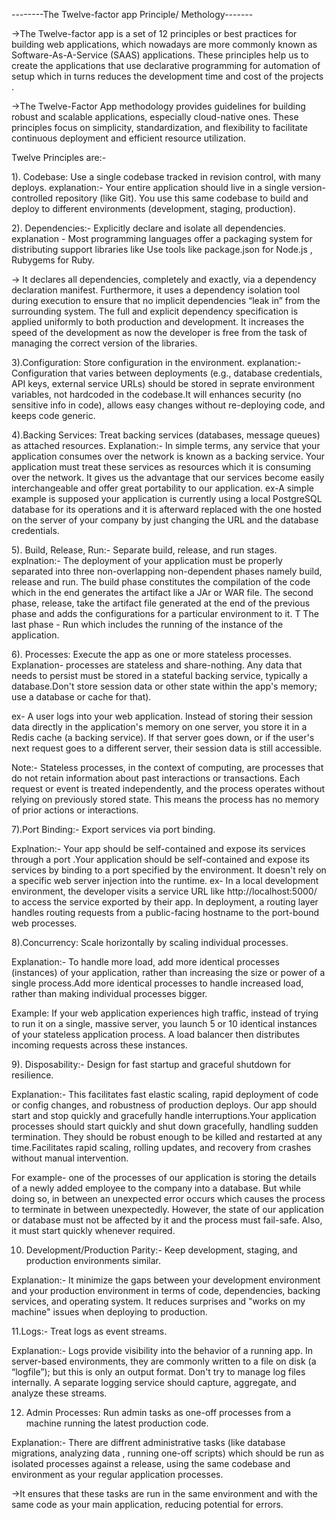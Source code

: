 --------The Twelve-factor app Principle/ Methology-------

->The Twelve-factor app is a set of 12 principles or best practices for building web applications, which nowadays are more commonly known as Software-As-A-Service (SAAS) applications. These principles help us to create the applications that use declarative programming for automation of setup which in turns reduces the development time and cost of the projects .

->The Twelve-Factor App methodology provides guidelines for building robust and scalable applications, especially cloud-native ones. These principles focus on simplicity, standardization, and flexibility to facilitate continuous deployment and efficient resource utilization. 

Twelve Principles are:-

1). Codebase: Use a single codebase tracked in revision control, with many deploys. 
explanation:- Your entire application should live in a single version-controlled repository (like Git). You use this same codebase to build and deploy to different environments (development, staging, production).

2). Dependencies:- Explicitly declare and isolate all dependencies.
explanation - Most programming languages offer a packaging system for distributing support libraries like Use tools like package.json for Node.js , Rubygems for Ruby.

-> It declares all dependencies, completely and exactly, via a dependency declaration manifest. Furthermore, it uses a dependency isolation tool during execution to ensure that no implicit dependencies “leak in” from the surrounding system. The full and explicit dependency specification is applied uniformly to both production and development.
It increases the speed of the development as now the developer is free from the task of managing the correct version of the libraries.


3).Configuration: Store configuration in the environment.
explanation:- Configuration that varies between deployments (e.g., database credentials, API keys, external service URLs) should be stored in seprate environment variables, not hardcoded in the codebase.It will enhances security (no sensitive info in code), allows easy changes without re-deploying code, and keeps code generic.

4).Backing Services: Treat backing services (databases, message queues) as attached resources.
Explanation:- In simple terms, any service that your application consumes over the network is known as a backing service. Your application must treat these services as resources which it is consuming over the network. It gives us the advantage that our services become easily interchangeable and offer great portability to our application.
ex-A simple example is supposed your application is currently using a local PostgreSQL database for its operations and it is afterward replaced with the one hosted on the server of your company by just changing the URL and the database credentials.


5). Build, Release, Run:- Separate build, release, and run stages.
explnation:- The deployment of your application must be properly separated into three non-overlapping non-dependent phases namely build, release and run. 
The build phase constitutes the compilation of the code which in the end generates the artifact like a JAr or WAR file. 
The second phase, release, take the artifact file generated at the end of the previous phase and adds the configurations for a particular environment to it. T
The last phase - Run which includes the running of the instance of the application.

6). Processes: Execute the app as one or more stateless processes.
Explanation-  processes are stateless and share-nothing. Any data that needs to persist must be stored in a stateful backing service, typically a database.Don't store session data or other state within the app's memory; use a database or cache for that).

ex- A user logs into your web application. Instead of storing their session data directly in the application's memory on one server, you store it in a Redis cache (a backing service). If that server goes down, or if the user's next request goes to a different server, their session data is still accessible.

Note:- Stateless processes, in the context of computing, are processes that do not retain information about past interactions or transactions. Each request or event is treated independently, and the process operates without relying on previously stored state. This means the process has no memory of prior actions or interactions. 

7).Port Binding:- Export services via port binding.

Explnation:- Your app should be self-contained and expose its services through a port .Your application should be self-contained and expose its services by binding to a port specified by the environment. It doesn't rely on a specific web server injection into the runtime.
ex- In a local development environment, the developer visits a service URL like http://localhost:5000/ to access the service exported by their app. In deployment, a routing layer handles routing requests from a public-facing hostname to the port-bound web processes.

8).Concurrency: Scale horizontally by scaling individual processes.

Explanation:- To handle more load, add more identical processes (instances) of your application, rather than increasing the size or power of a single process.Add more identical processes to handle increased load, rather than making individual processes bigger.

Example: If your web application experiences high traffic, instead of trying to run it on a single, massive server, you launch 5 or 10 identical instances of your stateless application process. A load balancer then distributes incoming requests across these instances.

9). Disposability:- Design for fast startup and graceful shutdown for resilience.

Explanation:-  This facilitates fast elastic scaling, rapid deployment of code or config changes, and robustness of production deploys.
Our app should start and stop quickly and gracefully handle interruptions.Your application processes should start quickly and shut down gracefully, handling sudden termination. They should be robust enough to be killed and restarted at any time.Facilitates rapid scaling, rolling updates, and recovery from crashes without manual intervention.

For example- one of the processes of our application is storing the details of a newly added employee to the company into a database. But while doing so, in between an unexpected error occurs which causes the process to terminate in between unexpectedly. However, the state of our application or database must not be affected by it and the process must fail-safe. Also, it must start quickly whenever required.

10) Development/Production Parity:- Keep development, staging, and production environments similar.

Explanation:- It minimize the gaps between your development environment and your production environment in terms of code, dependencies, backing services, and operating system. 
It reduces surprises and "works on my machine" issues when deploying to production.

11.Logs:- Treat logs as event streams.

Explanation:- Logs provide visibility into the behavior of a running app. In server-based environments, they are commonly written to a file on disk (a “logfile”); but this is only an output format. Don't try to manage log files internally. A separate logging service should capture, aggregate, and analyze these streams.

12. Admin Processes: Run admin tasks as one-off processes from a machine running the latest production code. 

Explanation:- There are diffrent administrative tasks (like database migrations, analyzing data , running one-off scripts) which 
should be run as isolated processes against a release, using the same codebase and environment as your regular application processes.

->It ensures that these tasks are run in the same environment and with the same code as your main application, reducing potential for errors.









